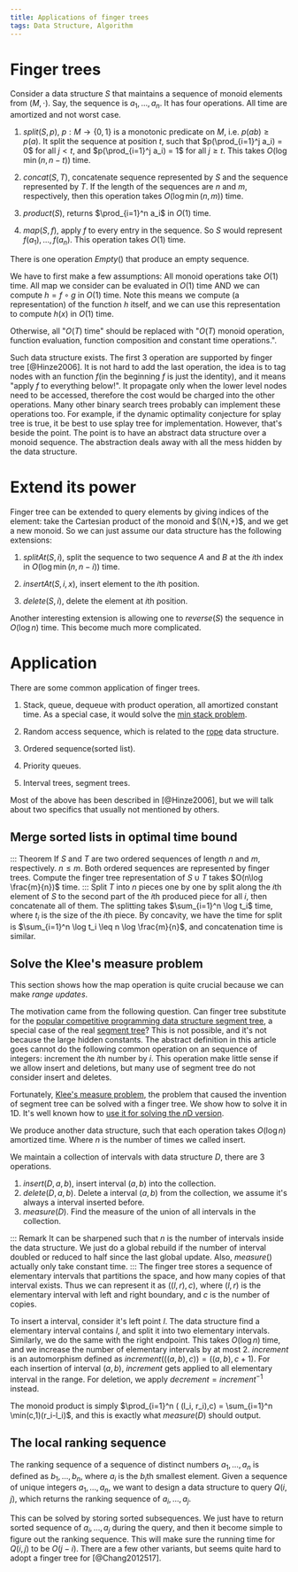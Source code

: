 ```yaml
---
title: Applications of finger trees
tags: Data Structure, Algorithm
---
```


# Finger trees

Consider a data structure $S$ that maintains a sequence of monoid elements from $(M,\cdot)$. Say, the sequence is $a_1,\ldots,a_n$. It has four operations. All time are amortized and not worst case.

1. $split(S,p)$, $p:M\to \{0,1\}$ is a monotonic predicate on $M$, i.e. $p(ab)\geq p(a)$. It split the sequence at position $t$, such that $p(\prod_{i=1}^j a_i) = 0$ for all $j < t$, and $p(\prod_{i=1}^j a_i) = 1$ for all $j\geq t$. This takes $O(\log \min(n,n-t))$ time.

2. $concat(S,T)$, concatenate sequence represented by $S$ and the sequence represented by $T$. If the length of the sequences are $n$ and $m$, respectively, then this operation takes $O(\log \min(n,m))$ time.

3. $product(S)$, returns $\prod_{i=1}^n a_i$ in $O(1)$ time.

4. $map(S,f)$, apply $f$ to every entry in the sequence. So $S$ would represent $f(a_1),\ldots,f(a_n)$. This operation takes $O(1)$ time.

There is one operation $Empty()$ that produce an empty sequence.

We have to first make a few assumptions: All monoid operations take $O(1)$ time. All map we consider can be evaluated in $O(1)$ time AND we can compute $h = f\circ g$ in $O(1)$ time. Note this means we compute (a representation) of the function $h$ itself, and we can use this representation to compute $h(x)$ in $O(1)$ time.

Otherwise, all "$O(T)$ time" should be replaced with "$O(T)$ monoid operation, function evaluation, function composition and constant time operations.". 

Such data structure exists. The first $3$ operation are supported by finger tree [@Hinze2006]. It is not hard to add the last operation, the idea is to tag nodes with an function $f$(in the beginning $f$ is just the identity), and it means "apply $f$ to everything below!". It propagate only when the lower level nodes need to be accessed, therefore the cost would be charged into the other operations. Many other binary search trees probably can implement these operations too. For example, if the dynamic optimality conjecture for splay tree is true, it be best to use splay tree for implementation. However, that's beside the point. The point is to have an abstract data structure over a monoid sequence. The abstraction deals away with all the mess hidden by the data structure. 

# Extend its power

Finger tree can be extended to query elements by giving indices of the element: take the Cartesian product of the monoid and $(\N,+)$, and we get a new monoid. So we can just assume our data structure has the following extensions:

1. $splitAt(S,i)$, split the sequence to two sequence $A$ and $B$ at the $i$th index in $O(\log \min(n,n-i))$ time.

2. $insertAt(S,i, x)$, insert element to the $i$th position.

3. $delete(S,i)$, delete the element at $i$th position.

Another interesting extension is allowing one to $reverse(S)$ the sequence in $O(\log n)$ time. This become much more complicated. 

# Application

There are some common application of finger trees.

1. Stack, queue, dequeue with product operation, all amortized constant time. As a special case, it would solve the [min stack problem](http://www.geeksforgeeks.org/design-and-implement-special-stack-data-structure/). 

2. Random access sequence, which is related to the [rope](http://en.wikipedia.org/wiki/Rope_%28data_structure%29) data structure.

3. Ordered sequence(sorted list).

4. Priority queues.

5. Interval trees, segment trees.

Most of the above has been described in [@Hinze2006], but we will talk about two specifics that usually not mentioned by others. 

## Merge sorted lists in optimal time bound

::: Theorem
  If $S$ and $T$ are two ordered sequences of length $n$ and $m$, respectively. $n\leq m$. Both ordered sequences are represented by finger trees. Compute the finger tree representation of $S\cup T$ takes $O(n\log \frac{m}{n})$ time.
:::
Split $T$ into $n$ pieces one by one by split along the $i$th element of $S$ to the second part of the $i$th produced piece for all $i$, then concatenate all of them. The splitting takes $\sum_{i=1}^n \log t_i$ time, where $t_i$ is the size of the $i$th piece. By concavity, we have the time for split is $\sum_{i=1}^n \log t_i \leq n \log \frac{m}{n}$, and concatenation time is similar.

## Solve the Klee's measure problem

This section shows how the map operation is quite crucial because we can make *range updates*.

The motivation came from the following question. Can finger tree substitute for the [popular competitive programming data structure segment tree](http://letuskode.blogspot.com/2013/01/segtrees.html), a special case of the real [segment tree](http://en.wikipedia.org/wiki/Segment_tree)? This is not possible, and it's not because the large hidden constants. The abstract definition in this article goes cannot do the following common operation on an sequence of integers: increment the $i$th number by $i$. This operation make little sense if we allow insert and deletions, but many use of segment tree do not consider insert and deletes.

Fortunately, [Klee's measure problem](
http://en.wikipedia.org/wiki/Klee%27s_measure_problem), the problem that caused the invention of segment tree can be solved with a finger tree. We show how to solve it in 1D. It's well known how to [use it for solving the $n$D version](http://cstheory.stackexchange.com/questions/17252/number-of-maximum-overlap-in-n-dimensions/17374).

We produce another data structure, such that each operation takes $O(\log n)$ amortized time. Where $n$ is the number of times we called insert.

We maintain a collection of intervals with data structure $D$, there are 3 operations.

1. $insert(D,a,b)$, insert interval $(a,b)$ into the collection.
2. $delete(D,a,b)$. Delete a interval $(a,b)$ from the collection, we assume it's always a interval inserted before.
3. $measure(D)$. Find the measure of the union of all intervals in the collection. 

::: Remark
  It can be sharpened such that $n$ is the number of intervals inside the data structure. We just do a global rebuild if the number of interval doubled or reduced to half since the last global update. Also, $measure()$ actually only take constant time.
:::
The finger tree stores a sequence of elementary intervals that partitions the space, and how many copies of that interval exists. Thus we can represent it as $((l,r),c)$, where $(l,r)$ is the elementary interval with left and right boundary, and $c$ is the number of copies.

To insert a interval, consider it's left point $l$. The data structure find a elementary interval contains $l$, and split it into two elementary intervals. Similarly, we do the same with the right endpoint. This takes $O(\log n)$ time, and we increase the number of elementary intervals by at most $2$. $increment$ is an automorphism defined as $increment(((a,b),c))=((a,b),c+1)$. For each insertion of interval $(a,b)$, $increment$ gets applied to all elementary interval in the range. For deletion, we apply $decrement = increment^{-1}$ instead. 

The monoid product is simply $\prod_{i=1}^n ( (l_i, r_i),c) = \sum_{i=1}^n \min(c,1)(r_i-l_i)$, and this is exactly what $measure(D)$ should output.

## The local ranking sequence
The ranking sequence of a sequence of distinct numbers $a_1,\ldots,a_n$ is defined as $b_1,\ldots,b_n$, where $a_i$ is the $b_i$th smallest element.
Given a sequence of unique integers $a_1,\ldots,a_n$, we want to design a data structure to query $Q(i,j)$, which returns the ranking sequence of $a_i,\ldots,a_j$. 

This can be solved by storing sorted subsequences. We just have to return sorted sequence of $a_i,\ldots,a_j$ during the query, and then it become simple to figure out the ranking sequence. This will make sure the running time for $Q(i,j)$ to be $O(j-i)$. There are a few other variants, but seems quite hard to adopt a finger tree for [@Chang2012517]. 
